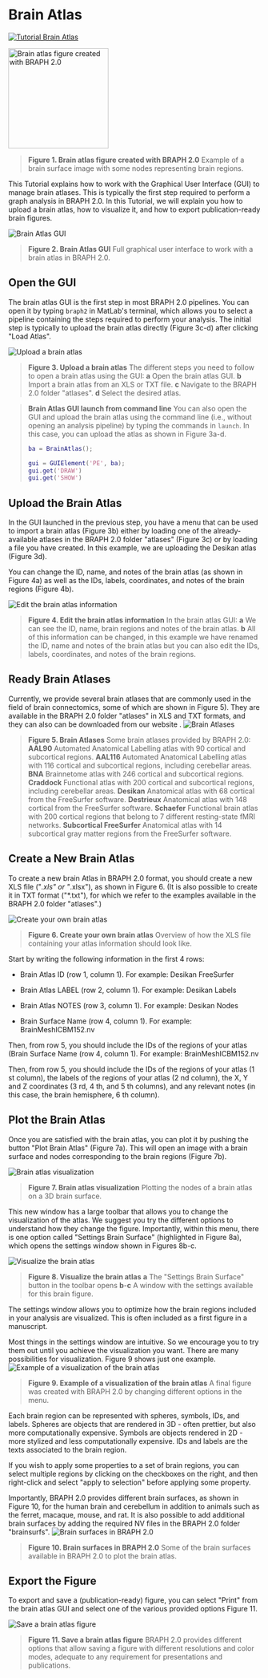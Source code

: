# Brain Atlas

[![Tutorial Brain Atlas](https://img.shields.io/badge/PDF-Download-red?style=flat-square&logo=adobe-acrobat-reader)](tut_ba.pdf)

<img src="fig01.jpg" alt="Brain atlas figure created with BRAPH 2.0 " height="200px">

> **Figure 1. Brain atlas figure created with BRAPH 2.0**
> Example of a brain surface image with some nodes representing brain regions.
	



This Tutorial explains how to work with the Graphical User Interface (GUI) to manage brain atlases.
This is typically the first step required to perform a graph analysis in BRAPH 2.0. 
In this Tutorial, we will explain you how to upload a brain atlas, how to visualize it, and how to export publication-ready brain figures.





<img src="fig02.jpg" alt="Brain Atlas GUI">

> **Figure 2. Brain Atlas GUI**
> Full graphical user interface to work with a brain atlas in BRAPH 2.0. 
	


## Open the GUI

The brain atlas GUI is the first step in most BRAPH 2.0 pipelines. You can open it by typing `braph2` in MatLab's terminal, which allows you to select a pipeline containing the steps required to perform your analysis. The initial step is typically to upload the brain atlas directly (Figure 3c-d) after clicking "Load Atlas". 


<img src="fig03.jpg" alt="Upload a brain atlas">

> **Figure 3. Upload a brain atlas**
> The different steps you need to follow to open a brain atlas using the GUI: 
	**a** Open the brain atlas GUI.
	**b** Import a brain atlas from an XLS or TXT file.
	**c** Navigate to the BRAPH 2.0 folder "atlases".
	**d** Select the desired atlas.
	

> **Brain Atlas GUI launch from command line**
 You can also open the GUI and upload the brain atlas using the command line (i.e., without opening an analysis pipeline) by typing the commands in `launch`. In this case, you can upload the atlas as shown in Figure 3a-d. 
> ```matlab
> ba = BrainAtlas();
> 
> gui = GUIElement('PE', ba);
> gui.get('DRAW')
> gui.get('SHOW')
> ```




## Upload the Brain Atlas

In the GUI launched in the previous step, you have a menu that can be used to import a brain atlas (Figure 3b) either by loading one of the already-available atlases in the BRAPH 2.0 folder "atlases" (Figure 3c) or by loading a file you have created. In this example, we are uploading the Desikan atlas (Figure 3d).

You can change the ID, name, and notes of the brain atlas (as shown in Figure 4a) as well as the IDs, labels, coordinates, and notes of the brain regions (Figure 4b).
	

<img src="fig04.png" alt="Edit the brain atlas information">

> **Figure 4. Edit the brain atlas information**
> In the brain atlas GUI: 
	**a** We can see the ID, name, brain regions and notes of the brain atlas.
	**b** All of this information can be changed, in this example we have renamed the ID, name and notes of the brain atlas but you can also edit the IDs, labels, coordinates, and notes of the brain regions.
	


## Ready Brain Atlases



Currently, we provide several brain atlases that are commonly used in the field of brain connectomics, some of which are shown in Figure 5). 
They are available in the BRAPH 2.0 folder "atlases" in XLS and TXT formats, and they can also can be downloaded from our website .
<img src="fig05.jpg" alt="Brain Atlases">

> **Figure 5. Brain Atlases**
> Some brain atlases provided by BRAPH 2.0:
	**AAL90** Automated Anatomical Labelling atlas with 90 cortical and subcortical regions.
	**AAL116** Automated Anatomical Labelling atlas with 116 cortical and subcortical regions, including cerebellar areas.
	**BNA** Brainnetome atlas with 246 cortical and subcortical regions.
	**Craddock** Functional atlas with 200 cortical and subcortical regions, including cerebellar areas.
	**Desikan** Anatomical atlas with 68 cortical from the FreeSurfer software.
	**Destrieux** Anatomical atlas with 148 cortical from the FreeSurfer software.
	**Schaefer** Functional brain atlas with 200 cortical regions that belong to 7 different resting-state fMRI networks.
	**Subcortical FreeSurfer** Anatomical atlas with 14 subcortical gray matter regions from the FreeSurfer software.
	


## Create a New Brain Atlas

To create a new brain Atlas in BRAPH 2.0 format, you should create a new XLS file ("*.xls" or "*.xlsx"), as shown in Figure 6. 
(It is also possible to create it in TXT format ("*.txt"), for which we refer to the examples available in the BRAPH 2.0 folder "atlases".)


<img src="fig06.jpg" alt="Create your own brain atlas">

> **Figure 6. Create your own brain atlas**
> Overview of how the XLS file containing your atlas information should look like.
	

Start by writing the following information in the first 4 rows:


- Brain Atlas ID (row 1, column 1). 
For example: Desikan FreeSurfer

- Brain Atlas LABEL (row 2, column 1). 
For example: Desikan Labels

- Brain Atlas NOTES (row 3, column 1).
For example: Desikan Nodes

- Brain Surface Name (row 4, column 1).
For example: BrainMeshICBM152.nv


Then, from row 5, you should include the IDs of the regions of your atlas (Brain Surface Name (row 4, column 1).
For example: BrainMeshICBM152.nv


Then, from row 5, you should include the IDs of the regions of your atlas (1 st column), the labels of the regions of your atlas (2 nd column), the X, Y and Z coordinates (3 rd, 4 th, and 5 th columns), and any relevant notes (in this case, the brain hemisphere, 6 th column).	


## Plot the Brain Atlas

Once you are satisfied with the brain atlas, you can plot it by pushing the button "Plot Brain Atlas" (Figure 7a). 
This will open an image with a brain surface and nodes corresponding to the brain regions (Figure 7b).


<img src="fig07.jpg" alt="Brain atlas visualization">

> **Figure 7. Brain atlas visualization**
> Plotting the nodes of a brain atlas on a 3D brain surface. 
	

	
This new window has a large toolbar that allows you to change the visualization of the atlas. We suggest you try the different options to understand how they change the figure. Importantly, within this menu, there is one option called "Settings Brain Surface" (highlighted in Figure 8a), which opens the settings window shown in Figures 8b-c.



<img src="fig08.jpg" alt="Visualize the brain atlas">

> **Figure 8. Visualize the brain atlas**
> **a** The "Settings Brain Surface" button in the toolbar opens **b**-**c** A window with the settings available for this brain figure.
	


The settings window allows you to optimize how the brain regions included in your analysis are visualized. This is often included as a first figure in a manuscript.

Most things in the settings window are intuitive. So we encourage you to try them out until you achieve the visualization you want. There are many possibilities for visualization. Figure 9 shows just one example.
<img src="fig09.jpg" alt="Example of a visualization of the brain atlas">

> **Figure 9. Example of a visualization of the brain atlas**
> A final figure was created with BRAPH 2.0 by changing different options in the menu.
	

Each brain region can be represented with spheres, symbols, IDs, and labels.
Spheres are objects that are rendered in 3D - often prettier, but also more computationally expensive.
Symbols are objects rendered in 2D - more stylized and less computationally expensive.
IDs and labels are the texts associated to the brain region.

If you wish to apply some properties to a set of brain regions, you can select multiple regions by clicking on the checkboxes on the right, and then right-click and select "apply to selection" before applying some property.



Importantly, BRAPH 2.0 provides different brain surfaces, as shown in Figure 10, for the human brain and cerebellum in addition to animals such as the ferret, macaque, mouse, and rat.
It is also possible to add additional brain surfaces by adding the required NV files in the BRAPH 2.0 folder "brainsurfs".
<img src="fig10.png" alt="Brain surfaces in BRAPH 2.0">

> **Figure 10. Brain surfaces in BRAPH 2.0**
> Some of the brain surfaces available in BRAPH 2.0 to plot the brain atlas.
	




## Export the Figure

To export and save a (publication-ready) figure, you can select "Print" from the brain atlas GUI and select one of the various provided options Figure 11.


<img src="fig11.jpg" alt="Save a brain atlas figure">

> **Figure 11. Save a brain atlas figure**
> BRAPH 2.0 provides different options that allow saving a figure with different resolutions and color modes, adequate to any requirement for presentations and publications.
